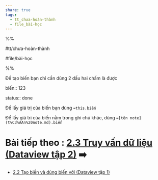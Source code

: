```yaml
---  
share: true  
tags:  
  - tt_chưa-hoàn-thành  
  - file_bài-học  
---  
```

  
%%  
#tt/chưa-hoàn-thành  
#file/bài-học  
%%  
Để tạo biến bạn chỉ cần dùng 2 dấu hai chấm là được  
biến:: 123  
status:: done  
Để lấy giá trị của biến bạn dùng `=this.biến`  
Để lấy giá trị của biến nằm trong ghi chú khác, dùng `=[tên note](t%C3%AAn%20note.md).biến`  
# Bài tiếp theo : [2.3 Truy vấn dữ liệu (Dataview tập 2)](./2.3%20Truy%20v%E1%BA%A5n%20d%E1%BB%AF%20li%E1%BB%87u%20(Dataview%20t%E1%BA%ADp%202).md) ➡️  
  
- [2.2 Tạo biến và dùng biến với (Dataview tập 1)](2.2%20T%E1%BA%A1o%20bi%E1%BA%BFn%20v%C3%A0%20d%C3%B9ng%20bi%E1%BA%BFn%20v%E1%BB%9Bi%20(Dataview%20t%E1%BA%ADp%201).md)  
  

